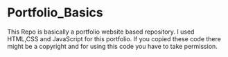 # Portfolio_Basics
This Repo is basically a portfolio website based repository. I used HTML,CSS and JavaScript for this portfolio. 
If you copied these code there might be a copyright and for using this code you have to take permission.

